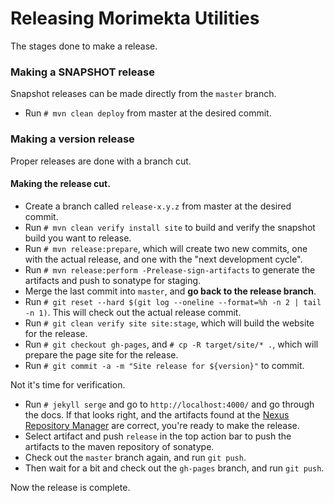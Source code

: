 Releasing Morimekta Utilities
=============================

The stages done to make a release.

### Making a SNAPSHOT release

Snapshot releases can be made directly from the `master` branch.

* Run `# mvn clean deploy` from master at the desired commit.

### Making a version release

Proper releases are done with a branch cut.

#### Making the release cut.

* Create a branch called `release-x.y.z` from master at the desired commit.
* Run `# mvn clean verify install site` to build and verify the snapshot build
  you want to release.
* Run `# mvn release:prepare`, which will create two new commits, one with the
  actual release, and one with the "next development cycle".
* Run `# mvn release:perform -Prelease-sign-artifacts` to generate the artifacts
  and push to sonatype for staging.
* Merge the last commit into `master`, and **go back to the release branch**.
* Run `# git reset --hard $(git log --oneline --format=%h -n 2 | tail -n 1)`.
  This will check out the actual release commit.
* Run `# git clean verify site site:stage`, which will build the website for the
  release.
* Run `# git checkout gh-pages`, and `# cp -R target/site/* .`, which will
  prepare the page site for the release.
* Run `# git commit -a -m "Site release for ${version}"` to commit.

Not it's time for verification.

* Run `# jekyll serge` and go to `http://localhost:4000/` and go through the
  docs. If that looks right, and the artifacts found at the
  [Nexus Repository Manager](https://oss.sonatype.org/#stagingRepositories) are
  correct, you're ready to make the release.
* Select artifact and push `release` in the top action bar to push the artifacts
  to the maven repository of sonatype.
* Check out the `master` branch again, and run `git push`.
* Then wait for a bit and check out the `gh-pages` branch, and run `git push`.

Now the release is complete.
